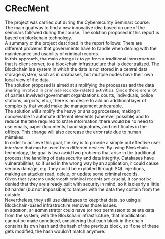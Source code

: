 # CRecMent
The project was carried out during the Cybersecurity Seminars course. \
The main goal was to find a new innovative idea based on one of the seminars followed during the course. 
The solution proposed in this report is based on blockchain technology. \
A summary of the project described in the report follows:
There are different problems that governments have to handle when dealing with the maintenance and usability of criminal records. \
In this approach, the main change is to go from a traditional infrastructure that is client-server, to a blockchain infrastructure that is decentralized. 
The Blockchain is a system in which the data is not stored in a central data storage system, such as in databases, but multiple nodes have their own local view of the data. \
The solution proposed is aimed at simplifying the processes and the data sharing involved in criminal-records-related activities. Since there are a lot of parties involved (government organizations, courts, individuals, police stations, airports, etc.), there is no desire to add an additional layer of complexity that would make the management unbearable. \
The solution will simplify the heavy or analog processes, making it conceivable to automate different elements (wherever possible) and to reduce the time required to share information: there would be no need to use emails, paper documents, hand signatures, and certificates in the offices. This change will also decrease the error rate due to human mistakes. \
In order to achieve this goal, the key is to provide a simple but effective user interface that can be used from different devices.
By using Blockchain technology, the goal is two avoid two problems that arise in the traditional process: the handling of data security and data integrity.
Databases have vulnerabilities, so if used in the wrong way by an application, it could cause serious damage, e.g. they could be exploited through SQL injections, making an attacker read, delete, or update some criminal records. \
Given that systems underneath criminal records are crucial, it cannot be denied that they are already built with security in mind, so it is clearly a little bit harder (but not impossible) to tamper with the data they contain from the outside. \
Nevertheless, they still use databases to keep that data, so using a Blockchain-based infrastructure removes those issues. \
In addition, an administrator could have (or not) permission to delete data from the system, with the Blockchain infrastructure, that modification cannot be made unnoticed, considering that each block in the chain contains its own hash and the hash of the previous block, so if one of these gets modified, the hash wouldn’t match anymore.
